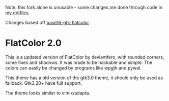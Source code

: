 Note: this fork alone is unusable - some changes are done through code
in [my dotfiles](https://github.com/YohananDiamond/dotfiles).

Changes based off [base16-gtk-flatcolor](https://github.com/Misterio77/base16-gtk-flatcolor)

# FlatColor 2.0

This is a updated version of FlatColor by deviantfero, with rounded corners, some fixes and shadows. It was made to be hackable and simple. The colors can easily be changed by programs like wpgtk and pywal.

This theme has a old version of the gtk3.0 theme, it should only be used as fallback. Gtk3.20+ have full support.

The theme looks similar to vimix/adapta.

